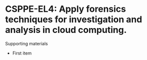 # CSPPE-EL4:  	Apply forensics techniques for investigation and analysis in cloud computing. 	 

Supporting materials

* First item